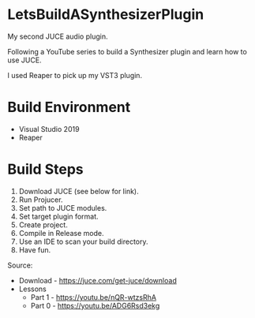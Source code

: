 # LetsBuildASynthesizerPlugin
My second JUCE audio plugin. 

Following a YouTube series to build a Synthesizer plugin and learn how to use JUCE.

I used Reaper to pick up my VST3 plugin.

# Build Environment
* Visual Studio 2019
* Reaper

# Build Steps
1. Download JUCE (see below for link).
2. Run Projucer.
3. Set path to JUCE modules.
4. Set target plugin format.
5. Create project.
6. Compile in Release mode.
7. Use an IDE to scan your build directory.
8. Have fun.

Source: 
* Download - https://juce.com/get-juce/download
* Lessons
    * Part 1 - https://youtu.be/nQR-wtzsRhA
    * Part 0 - https://youtu.be/ADG6Rsd3ekg